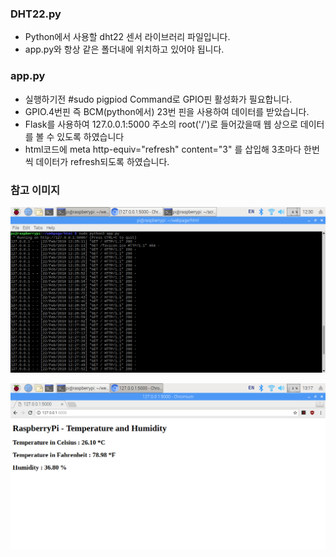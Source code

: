 ### DHT22.py

* Python에서 사용할 dht22 센서 라이브러리 파일입니다.
* app.py와 항상 같은 폴더내에 위치하고 있어야 됩니다.

### app.py

* 실행하기전 #sudo pigpiod Command로 GPIO핀 활성화가 필요합니다.
* GPIO.4번핀 즉 BCM(python에서) 23번 핀을 사용하여 데이터를 받았습니다.
* Flask를 사용하여 127.0.0.1:5000 주소의 root('/')로 들어갔을때 웹 상으로 데이터를 볼 수 있도록 하였습니다
* html코드에 meta http-equiv="refresh" content="3" 를 삽입해 3초마다 한번씩 데이터가 refresh되도록 하였습니다.

### 참고 이미지
![Flask](/flask/img/Flask.png)

![htmlPage](/flask/img/html_page.png)
